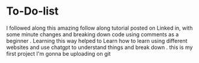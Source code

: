 # To-Do-list
I followed along this amazing follow along tutorial posted on Linked in, with some minute changes and breaking down code using comments as a beginner .  Learning this way helped to Learn how to learn using different websites and use chatgpt to understand things and break down . this is my first project I'm gonna be uploading on git 
